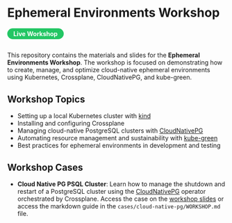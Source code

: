 # Ephemeral Environments Workshop

<a href="https://graz-dev.github.io/ephemeral-environments-workshop/#/" target="_blank" style="display: inline-block; background: #23c664; color: #fff; font-weight: bold; padding: 0.3em 1em; border-radius: 16px; text-decoration: none; margin-bottom: 1em;">Live Workshop</a>

This repository contains the materials and slides for the **Ephemeral Environments Workshop**. The workshop is focused on demonstrating how to create, manage, and optimize cloud-native ephemeral environments using Kubernetes, Crossplane, CloudNativePG, and kube-green.

## Workshop Topics

- Setting up a local Kubernetes cluster with [kind](https://kind.sigs.k8s.io/)
- Installing and configuring Crossplane
- Managing cloud-native PostgreSQL clusters with [CloudNativePG](https://cloudnative-pg.io/)
- Automating resource management and sustainability with [kube-green](https://github.com/kube-green/kube-green)
- Best practices for ephemeral environments in development and testing

## Workshop Cases

- **Cloud Native PG PSQL Cluster**: Learn how to manage the shutdown and restart of a PostgreSQL cluster using the [CloudNativePG](https://cloudnative-pg.io/) operator orchestrated by Crossplane. Access the case on the [workshop slides](https://graz-dev.github.io/ephemeral-environments-workshop/#/9) or access the markdown guide in the `cases/cloud-native-pg/WORKSHOP.md` file.

